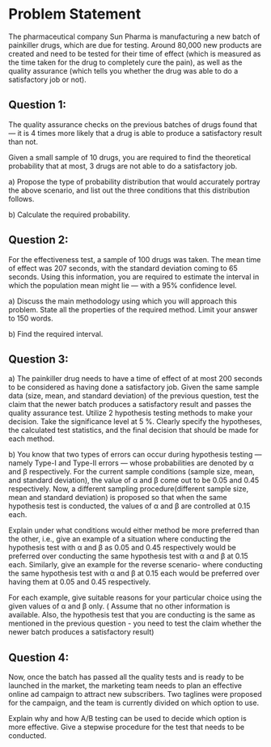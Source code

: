 # Problem Statement
The pharmaceutical company Sun Pharma is manufacturing a new batch of painkiller drugs, which are due for testing. Around 80,000 new products are created and need to be tested for their time of effect (which is measured as the time taken for the drug to completely cure the pain), as well as the quality assurance (which tells you whether the drug was able to do a satisfactory job or not).

## Question 1:
The quality assurance checks on the previous batches of drugs found that — it is 4 times more likely that a drug is able to produce a satisfactory result than not. <br>

Given a small sample of 10 drugs, you are required to find the theoretical probability that at most, 3 drugs are not able to do a satisfactory job. <br>

a) Propose the type of probability distribution that would accurately portray the above scenario, and list out the three conditions that this distribution follows. <br>

b) Calculate the required probability. <br>

## Question 2:
For the effectiveness test, a sample of 100 drugs was taken. The mean time of effect was 207 seconds, with the standard deviation coming to 65 seconds. Using this information, you are required to estimate the interval in which the population mean might lie — with a 95% confidence level. <br>

a) Discuss the main methodology using which you will approach this problem. State all the properties of the required method. Limit your answer to 150 words. <br>

b) Find the required interval. <br>

## Question 3:
a) The painkiller drug needs to have a time of effect of at most 200 seconds to be considered as having done a satisfactory job. Given the same sample data (size, mean, and standard deviation) of the previous question, test the claim that the newer batch produces a satisfactory result and passes the quality assurance test. Utilize 2 hypothesis testing methods to make your decision. Take the significance level at 5 %. Clearly specify the hypotheses, the calculated test statistics, and the final decision that should be made for each method.<br>

b) You know that two types of errors can occur during hypothesis testing — namely Type-I and Type-II errors — whose probabilities are denoted by α and β respectively. For the current sample conditions (sample size, mean, and standard deviation), the value of α and β come out to be 0.05 and 0.45 respectively. Now, a different sampling procedure(different sample size, mean and standard deviation) is proposed so that when the same hypothesis test is conducted, the values of α and β are controlled at 0.15 each. <br>

Explain under what conditions would either method be more preferred than the other, i.e., give an example of a situation where conducting the hypothesis test with α and β as 0.05 and 0.45 respectively would be preferred over conducting the same hypothesis test with α and β at 0.15 each. Similarly, give an example for the reverse scenario- where conducting the same hypothesis test with α and β at 0.15 each would be preferred over having them at 0.05 and 0.45 respectively. <br>

For each example, give suitable reasons for your particular choice using the given values of α and β only. ( Assume that no other information is available. Also, the hypothesis test that you are conducting is the same as mentioned in the previous question - you need to test the claim whether the newer batch produces a satisfactory result) <br>

## Question 4:
Now, once the batch has passed all the quality tests and is ready to be launched in the market, the marketing team needs to plan an effective online ad campaign to attract new subscribers. Two taglines were proposed for the campaign, and the team is currently divided on which option to use. <br>

Explain why and how A/B testing can be used to decide which option is more effective. Give a stepwise procedure for the test that needs to be conducted. <br>
